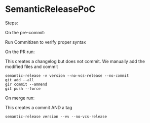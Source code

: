 # SemanticReleasePoC

Steps:

On the pre-commit:

Run Commitizen to verify proper syntax

On the PR run:

This creates a changelog but does not commit. We manually add the modified files and commit

```
semantic-release -v version --no-vcs-release --no-commit
git add --all
gir commit --ammend
git push --force
```


On merge run:

This creates a commit AND a tag

```
semantic-release version --vv --no-vcs-release
```